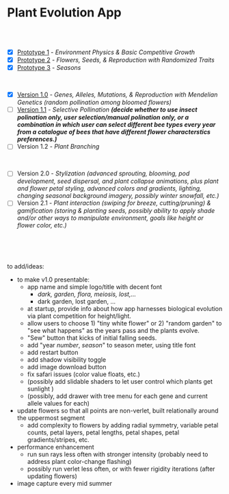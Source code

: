 # Plant Evolution App

<br>
<br>

- [X] [Prototype 1](https://github.com/matthewmain/plant_evolution_app/tree/master/prototypes/prototype_1) - _Environment Physics & Basic Competitive Growth_  
- [X] [Prototype 2](https://github.com/matthewmain/plant_evolution_app/tree/master/prototypes/prototype_2) - _Flowers, Seeds, & Reproduction with Randomized Traits_  
- [X] [Prototype 3](https://github.com/matthewmain/plant_evolution_app/tree/master/prototypes/prototype_3) - _Seasons_

<br>

- [X] [Version 1.0](https://github.com/matthewmain/plant_evolution_app/tree/master/builds/v1.0) - _Genes, Alleles, Mutations, & Reproduction with Mendelian Genetics (random pollination among bloomed flowers)_
- [ ] [Version 1.1](https://github.com/matthewmain/plant_evolution_app/tree/master/builds/v1.1) - _Selective Pollination_ _**(decide whether to use insect polination only, user selection/manual polination only, or a combination in which user can select different bee types every year from a catalogue of bees that have different flower characterstics preferences.)**_
- [ ] Version 1.2 - _Plant Branching_

<br>

- [ ] Version 2.0 - _Stylization (advanced sprouting, blooming, pod development, seed dispersal, and plant collapse animations, plus plant and flower petal styling, advanced colors and gradients, lighting, changing seasonal background imagery, possibly winter snowfall, etc.)_ 
- [ ] Version 2.1 - _Plant interaction (swiping for breeze, cutting/pruning) & gamification (storing & planting seeds, possibly ability to apply shade and/or other ways to manipulate environment, goals like height or flower color, etc.)_

<br>
<br>
<br>

to add/ideas:

 - to make v1.0 presentable: 
   - app name and simple logo/title with decent font 
     - _dark, garden, flora, meiosis, lost,..._ 
     - dark garden, lost garden, ... 
   - at startup, provide info about how app harnesses biological evolution via plant competition for height/light.
   - allow users to choose 1) "tiny white flower" or 2) "random garden" to "see what happens" as the years pass and the plants evolve.
   - "Sew" button that kicks of initial falling seeds.
   - add "year _number_, _season_" to season meter, using title font 
   - add restart button
   - add shadow visibility toggle
   - add image download button
   - fix safari issues (color value floats, etc.)
   - (possibly add slidable shaders to let user control which plants get sunlight )
   - (possibly, add drawer with tree menu for each gene and current allele values for each)
 - update flowers so that all points are non-verlet, built relationally around the uppermost segment
   - add complexity to flowers by adding radial symmetry, variable petal counts, petal layers, petal lengths, petal shapes, petal gradients/stripes, etc.
 - performance enhancement
   - run sun rays less often with stronger intensity (probably need to address plant color-change flashing)
   - possibly run verlet less often, or with fewer rigidity iterations (after updating flowers)
 - image capture every mid summer
